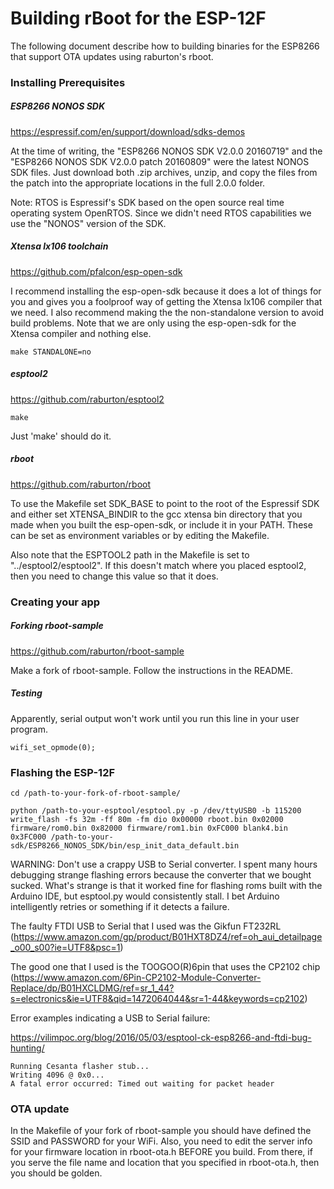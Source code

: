 # Building rBoot for the ESP-12F

The following document describe how to building binaries for the ESP8266 that support OTA updates using raburton's rboot.

### Installing Prerequisites

##### ESP8266 NONOS SDK

https://espressif.com/en/support/download/sdks-demos

At the time of writing, the "ESP8266 NONOS SDK V2.0.0 20160719" and the "ESP8266 NONOS SDK V2.0.0 patch 20160809" were the latest NONOS SDK files. Just download both .zip archives, unzip, and copy the files from the patch into the appropriate locations in the full 2.0.0 folder.

Note: RTOS is Espressif's SDK based on the open source real time operating system OpenRTOS. Since we didn't need RTOS capabilities we use the "NONOS" version of the SDK.

##### Xtensa lx106 toolchain

https://github.com/pfalcon/esp-open-sdk

I recommend installing the esp-open-sdk because it does a lot of things for you and gives you a foolproof way of getting the Xtensa lx106 compiler that we need. I also recommend making the the non-standalone version to avoid build problems. Note that we are only using the esp-open-sdk for the Xtensa compiler and nothing else.

```
make STANDALONE=no
```

##### esptool2

https://github.com/raburton/esptool2

```
make
```

Just 'make' should do it.

##### rboot

https://github.com/raburton/rboot

To use the Makefile set SDK_BASE to point to the root of the Espressif SDK and either set XTENSA_BINDIR to the gcc xtensa bin directory that you made when you built the esp-open-sdk, or include it in your PATH. These can be set as environment variables or by editing the Makefile.

Also note that the ESPTOOL2 path in the Makefile is set to "../esptool2/esptool2". If this doesn't match where you placed esptool2, then you need to change this value so that it does.

### Creating your app

##### Forking rboot-sample

https://github.com/raburton/rboot-sample

Make a fork of rboot-sample. Follow the instructions in the README.

##### Testing

Apparently, serial output won't work until you run this line in your user program.

```
wifi_set_opmode(0);
```

### Flashing the ESP-12F

```
cd /path-to-your-fork-of-rboot-sample/

python /path-to-your-esptool/esptool.py -p /dev/ttyUSB0 -b 115200 write_flash -fs 32m -ff 80m -fm dio 0x00000 rboot.bin 0x02000 firmware/rom0.bin 0x82000 firmware/rom1.bin 0xFC000 blank4.bin 0x3FC000 /path-to-your-sdk/ESP8266_NONOS_SDK/bin/esp_init_data_default.bin
```

WARNING: Don't use a crappy USB to Serial converter. I spent many hours debugging strange flashing errors because the converter that we bought sucked. What's strange is that it worked fine for flashing roms built with the Arduino IDE, but esptool.py would consistently stall. I bet Arduino intelligently retries or something if it detects a failure.

The faulty FTDI USB to Serial that I used was the Gikfun FT232RL (https://www.amazon.com/gp/product/B01HXT8DZ4/ref=oh_aui_detailpage_o00_s00?ie=UTF8&psc=1)

The good one that I used is the TOOGOO(R)6pin that uses the CP2102 chip (https://www.amazon.com/6Pin-CP2102-Module-Converter-Replace/dp/B01HXCLDMG/ref=sr_1_44?s=electronics&ie=UTF8&qid=1472064044&sr=1-44&keywords=cp2102)

Error examples indicating a USB to Serial failure:

https://vilimpoc.org/blog/2016/05/03/esptool-ck-esp8266-and-ftdi-bug-hunting/

```
Running Cesanta flasher stub... 
Writing 4096 @ 0x0... 
A fatal error occurred: Timed out waiting for packet header
```

### OTA update

In the Makefile of your fork of rboot-sample you should have defined the SSID and PASSWORD for your WiFi. Also, you need to edit the server info for your firmware location in rboot-ota.h BEFORE you build. From there, if you serve the file name and location that you specified in rboot-ota.h, then you should be golden.
